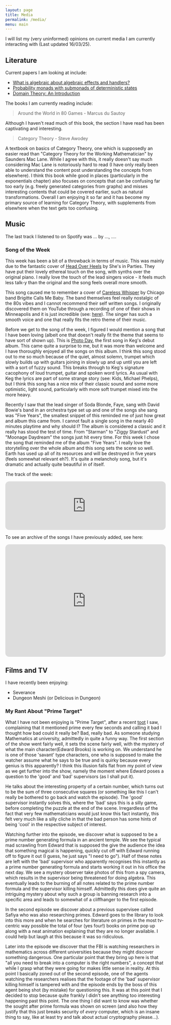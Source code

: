 ```yaml
---
layout: page
title: Media
permalink: /media/
menu: main
---
```


I will list my (very uninformed) opinions on current media I am currently interacting with (Last updated 16/03/25).

## Literature

Current papers I am looking at include:

- [What is algebraic about algebraic effects and handlers?](https://arxiv.org/abs/1807.05923)
- [Probability monads with submonads of deterministic states](https://arxiv.org/abs/2204.07003)
- [Domain Theory: An Introduction](https://arxiv.org/abs/1605.05858)

The books I am currently reading include:

> Around the World in 80 Games - Marcus du Sautoy

Although I haven't read much of this book, the section I have read has been captivating and interesting.

> Category Theory - Steve Awodey

A textbook on basics of Category Theory, one which is supposedly an easier read than "Category Theory for the Working Mathematician" by Saunders Mac Lane. While I agree with this, it really doesn't say much considering Mac Lane is notoriously hard to read (I have only really been able to understand the content post understanding the concepts from elsewhere). I think this book while good in places (particularly in the exponentials chapter) also focuses on concepts that can be confusing far too early (e.g. freely generated categories from graphs) and misses interesting contents that could be covered earlier, such as natural transformations. Overall I am enjoying it so far and it has become my primary source of learning for Category Theory, with supplements from elsewhere when the text gets too confusing.

## Music

<p>
    The last track I listened to on Spotify was
    <span data-nowplaying="TrackLink">...</span>
    by <span data-nowplaying="ArtistsLink">...</span>,
    <span data-nowplaying="TimeSince">...</span>.
</p>
<script src="https://now-playing.akpain.net/script/njuav1quxpqzgp8tyhkfba5on"></script>

### Song of the Week

This week has been a bit of a throwback in terms of music. This was mainly due to the fantastic cover of [Head Over Heels](https://open.spotify.com/track/2w7MvUzOvRXZCjFEV7tahC?si=a4afe3c1ab994831) by She's in Parties. They have put their lovely ethereal touch on the song, with synths over the original piano. I really love the touch of the lead singers voice - it feels much less talk-y than the original and the song feels overall more smooth.

This song caused me to remember a cover of [Careless Whisper](https://open.spotify.com/track/0cvW31FIK6B3mUqWLUHorv?si=0e3864cf7d784b54) by Chicago band Brigitte Calls Me Baby. The band themselves feel really nostalgic of the 80s vibes and I cannot recommend their self written songs. I originally discovered them on YouTube through a recording of one of their shows in Minneapolis and it is just incredible (see: [here](https://youtu.be/H_OC1Po62Rs?si=XU4pjvf7Y6QemMks)). The singer has such a smooth voice and one that really fits the retro theme of their music.

Before we get to the song of the week, I figured I would mention a song that I have been loving (albeit one that doesn't really fit the theme that seems to have sort of shown up). This is [Photo Day](https://open.spotify.com/track/33xc1xV00ATu5B7yU6TLm1?si=592c4c7835d640fc), the first song in Keg's debut album. This came quite a surprise to me, but it was more than welcome and I have thoroughly enjoyed all the songs on this album. I think this song stood out to me so much because of the quiet, almost solemn, trumpet which slowly builds up with guitars joining in slowly up and up until you are left with a sort of fuzzy sound. This breaks through to Keg's signature cacophony of loud trumpet, guitar and spoken word lyrics. As usual with Keg the lyrics are part of some strange story (see: Kids, Michael Phelps), but I think this song has a nice mix of their classic sound and some more optimistic, light sound, particularly with more soft trumpet mixed into the more heavy.

Recently I saw that the lead singer of Soda Blonde, Faye, sang with David Bowie's band in an orchestra type set up and one of the songs she sang was "Five Years", the smallest snippet of this reminded me of just how great and album this came from. I cannot fault a single song in the nearly 40 minutes playtime and why should I? The album is considered a classic and it really has stood the test of time. From "Starman" to "Ziggy Stardust" and "Moonage Daydream" the songs just hit every time. For this week I chose the song that reminded me of the album "Five Years". I really love the storytelling over the whole album and this song sets the scene so well. Earth has used up all of its resources and will be destroyed in five years (feels somewhat relevant eh?). It's quite a melancholy song, but it's dramatic and actually quite beautiful in of itself.

The track of the week:

<iframe style="border-radius:12px" src="https://open.spotify.com/embed/track/1JIzFhI9Lt5FyslawmHCBi?utm_source=generator" width="100%" height="152" frameBorder="0" allowfullscreen="" allow="autoplay; clipboard-write; encrypted-media; fullscreen; picture-in-picture" loading="lazy"></iframe>

To see an archive of the songs I have previously added, see here:

<iframe style="border-radius:12px" src="https://open.spotify.com/embed/playlist/3fbq2MJ5qVj6IfPwzSaj2F?utm_source=generator&theme=0" width="100%" height="352" frameBorder="0" allowfullscreen="" allow="autoplay; clipboard-write; encrypted-media; fullscreen; picture-in-picture" loading="lazy"></iframe>

## Films and TV

I have recently been enjoying:
- Severance
- Dungeon Meshi (or Delicious in Dungeon)

### My Rant About "Prime Target"

What I have not been enjoying is "Prime Target", after a recent [toot](https://mathstodon.xyz/@bradheintz/113964404406035722) I saw, complaining that it mentioned prime every few seconds and calling it bad I thought how bad could it really be? Bad, really bad. As someone studying Mathematics at university, admittedly in quite a funny way. The first section of the show went fairly well, it sets the scene fairly well, with the mystery of what the main character(Edward Brooks) is working on. We understand he is one of those 'savant' type characters, one who is supposed to make the watcher assume what he says to be true and is quirky because every genius is this apparently? I think this illusion falls flat from my point of view as we get further into the show, namely the moment where Edward poses a question to the 'good' and 'bad' supervisors (as I shall put it).
    
He talks about the interesting property of a certain number, which turns out to be the sum of three consecutive squares (or something like this I can't really be bothered to go back and watch the episode). The 'good' supervisor instantly solves this, where the 'bad' says this is a silly game, before completing the puzzle at the end of the scene. Irregardless of the fact that very few mathematicians would just know this fact instantly, this felt very much like a silly cliche in that the bad person has some hints of being 'cool' in the respective subject of interest.

Watching further into the episode, we discover what is supposed to be a prime number generating formula in an ancient temple. We see the typical mad scrawling from Edward that is supposed the give the audience the idea that something magical is happening, quickly cut off with Edward running off to figure it out (I guess, he just says "I need to go"). Half of these notes are left with the 'bad' supervisor who apparently recognises this instantly as a prime number generating formula and starts working it out in his office the next day. We see a mystery observer take photos of this from a spy camera, which results in the supervisor being threatened for doing algebra. This eventually leads to the burning of all notes related to the prime number formula and the supervisor killing himself. Admittedly this does give quite an intriguing mystery about why such a group is banning research into a specific area and leads to somewhat of a cliffhanger to the first episode.

In the second episode we discover about a previous supervisee called Safiya who was also researching primes. Edward goes to the library to look into this more and when he searches for literature on primes in the most tv-centric way possible the total of four (yes four!) books on prime pop up along with a neat animation explaining that they are no longer available. I could help but laugh at this because it was so ridiculous.

Later into the episode we discover that the FBI is watching researchers in mathematics across different universities because they might discover something dangerous. One particular point that they bring up here is that "all you need to break into a computer is the right numbers", a concept that while I grasp what they were going for makes little sense in reality. At this point I basically zoned out of the second episode, one of the agents watching the researchers realises that the footage of the 'bad' supervisor killing himself is tampered with and the episode ends by the boss of this agent being shot (by mistake) for questioning this. It was at this point that I decided to stop because quite frankly I didn't see anything too interesting happening past this point. The one thing I did want to know was whether the sought after prime formula was shown on screen (and also how they justify that this just breaks security of _every_ computer, which is an insane thing to say, like at least try and talk about actual cryptography please...).
